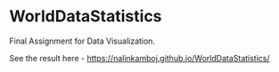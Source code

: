 # WorldDataStatistics
Final Assignment for Data Visualization.

See the result here - https://nalinkamboj.github.io/WorldDataStatistics/
